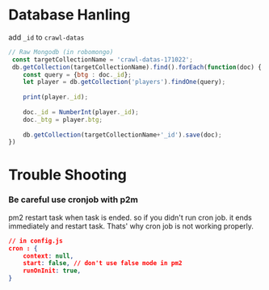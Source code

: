

# Database Hanling

add `_id` to `crawl-datas` 

```js
// Raw Mongodb (in robomongo)
 const targetCollectionName = 'crawl-datas-171022';
 db.getCollection(targetCollectionName).find().forEach(function(doc) {
    const query = {btg : doc._id};
    let player = db.getCollection('players').findOne(query);
    
    print(player._id);
    
    doc._id = NumberInt(player._id);
    doc._btg = player.btg;
    
    db.getCollection(targetCollectionName+'_id').save(doc);
})
``` 

# Trouble Shooting
### Be careful use cronjob with p2m
pm2 restart task when task is ended. so if you didn't run cron job. it ends immediately and restart task. Thats' why cron job is not working properly.

```json
// in config.js
cron : {
    context: null,
    start: false, // don't use false mode in pm2
    runOnInit: true,
}
```
